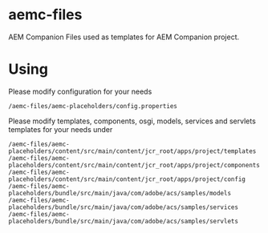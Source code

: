 # aemc-files
AEM Companion Files used as templates for AEM Companion project.

# Using
Please modify configuration for your needs
 
	/aemc-files/aemc-placeholders/config.properties
	
Please modify templates, components, osgi, models, services and servlets templates for your needs under
 
	/aemc-files/aemc-placeholders/content/src/main/content/jcr_root/apps/project/templates
	/aemc-files/aemc-placeholders/content/src/main/content/jcr_root/apps/project/components
	/aemc-files/aemc-placeholders/content/src/main/content/jcr_root/apps/project/config
	/aemc-files/aemc-placeholders/bundle/src/main/java/com/adobe/acs/samples/models
	/aemc-files/aemc-placeholders/bundle/src/main/java/com/adobe/acs/samples/services
	/aemc-files/aemc-placeholders/bundle/src/main/java/com/adobe/acs/samples/servlets

